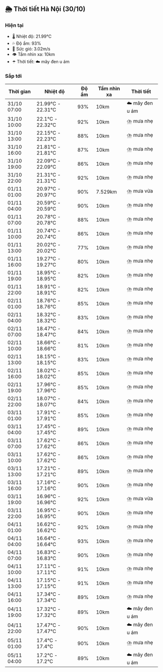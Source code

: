 ## 🌦️ Thời tiết Hà Nội (30/10)

### Hiện tại

- 🌡️ Nhiệt độ: 21.99℃
- 💦 Độ ẩm: 93%
- 💨 Sức gió: 3.02m/s
- 👁️ Tầm nhìn xa: 10km
- ☂️ Thời tiết: ☁️ mây đen u ám

### Sắp tới

| Thời gian | Nhiệt độ | Độ ẩm | Tầm nhìn xa | Thời tiết |
| --- | --- | --- | --- | --- |
| 31/10 07:00 | 21.99℃ - 22.31℃ | 93% | 10km | ☁️ mây đen u ám |
| 31/10 10:00 | 22.1℃ - 22.32℃ | 92% | 10km | ⛈️ mưa nhẹ |
| 31/10 13:00 | 22.15℃ - 22.23℃ | 88% | 10km | ⛈️ mưa nhẹ |
| 31/10 16:00 | 21.81℃ - 21.81℃ | 87% | 10km | ⛈️ mưa nhẹ |
| 31/10 19:00 | 22.09℃ - 22.09℃ | 86% | 10km | ⛈️ mưa nhẹ |
| 31/10 22:00 | 21.31℃ - 21.31℃ | 92% | 10km | ⛈️ mưa nhẹ |
| 01/11 01:00 | 20.97℃ - 20.97℃ | 90% | 7.529km | ⛈️ mưa vừa |
| 01/11 04:00 | 20.59℃ - 20.59℃ | 90% | 10km | ⛈️ mưa nhẹ |
| 01/11 07:00 | 20.78℃ - 20.78℃ | 88% | 10km | ⛈️ mưa nhẹ |
| 01/11 10:00 | 20.74℃ - 20.74℃ | 86% | 10km | ⛈️ mưa nhẹ |
| 01/11 13:00 | 20.02℃ - 20.02℃ | 77% | 10km | ⛈️ mưa nhẹ |
| 01/11 16:00 | 19.27℃ - 19.27℃ | 80% | 10km | ⛈️ mưa nhẹ |
| 01/11 19:00 | 18.95℃ - 18.95℃ | 82% | 10km | ⛈️ mưa nhẹ |
| 01/11 22:00 | 18.91℃ - 18.91℃ | 82% | 10km | ⛈️ mưa nhẹ |
| 02/11 01:00 | 18.76℃ - 18.76℃ | 85% | 10km | ⛈️ mưa nhẹ |
| 02/11 04:00 | 18.32℃ - 18.32℃ | 83% | 10km | ⛈️ mưa nhẹ |
| 02/11 07:00 | 18.47℃ - 18.47℃ | 84% | 10km | ⛈️ mưa nhẹ |
| 02/11 10:00 | 18.66℃ - 18.66℃ | 81% | 10km | ⛈️ mưa nhẹ |
| 02/11 13:00 | 18.15℃ - 18.15℃ | 83% | 10km | ⛈️ mưa nhẹ |
| 02/11 16:00 | 18.02℃ - 18.02℃ | 85% | 10km | ⛈️ mưa nhẹ |
| 02/11 19:00 | 17.96℃ - 17.96℃ | 85% | 10km | ⛈️ mưa nhẹ |
| 02/11 22:00 | 18.07℃ - 18.07℃ | 84% | 10km | ⛈️ mưa nhẹ |
| 03/11 01:00 | 17.91℃ - 17.91℃ | 85% | 10km | ⛈️ mưa nhẹ |
| 03/11 04:00 | 17.45℃ - 17.45℃ | 89% | 10km | ⛈️ mưa nhẹ |
| 03/11 07:00 | 17.62℃ - 17.62℃ | 86% | 10km | ⛈️ mưa nhẹ |
| 03/11 10:00 | 17.62℃ - 17.62℃ | 86% | 10km | ⛈️ mưa nhẹ |
| 03/11 13:00 | 17.21℃ - 17.21℃ | 89% | 10km | ⛈️ mưa nhẹ |
| 03/11 16:00 | 17.16℃ - 17.16℃ | 90% | 10km | ⛈️ mưa nhẹ |
| 03/11 19:00 | 16.96℃ - 16.96℃ | 92% | 10km | ⛈️ mưa vừa |
| 03/11 22:00 | 16.95℃ - 16.95℃ | 90% | 10km | ⛈️ mưa nhẹ |
| 04/11 01:00 | 16.62℃ - 16.62℃ | 92% | 10km | ⛈️ mưa nhẹ |
| 04/11 04:00 | 16.64℃ - 16.64℃ | 93% | 10km | ⛈️ mưa nhẹ |
| 04/11 07:00 | 16.83℃ - 16.83℃ | 90% | 10km | ⛈️ mưa nhẹ |
| 04/11 10:00 | 17.11℃ - 17.11℃ | 91% | 10km | ⛈️ mưa nhẹ |
| 04/11 13:00 | 17.15℃ - 17.15℃ | 91% | 10km | ⛈️ mưa nhẹ |
| 04/11 16:00 | 17.34℃ - 17.34℃ | 89% | 10km | ⛈️ mưa nhẹ |
| 04/11 19:00 | 17.32℃ - 17.32℃ | 89% | 10km | ☁️ mây đen u ám |
| 04/11 22:00 | 17.47℃ - 17.47℃ | 90% | 10km | ☁️ mây đen u ám |
| 05/11 01:00 | 17.4℃ - 17.4℃ | 90% | 10km | ⛈️ mưa nhẹ |
| 05/11 04:00 | 17.2℃ - 17.2℃ | 89% | 10km | ☁️ mây đen u ám |
